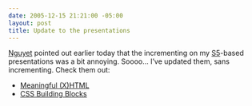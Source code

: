 ```yaml
---
date: 2005-12-15 21:21:00 -05:00
layout: post
title: Update to the presentations
---
```


[Nguyet](http://www.livejournal.com/users/nofcna/) pointed out earlier today that the incrementing on my [S5](http://www.meyerweb.com/eric/tools/s5/)-based presentations was a bit annoying. Soooo… I’ve updated them, sans incrementing. Check them out:

- [Meaningful (X)HTML](http://sixtwothree.org/presentations/meaningful-xhtml/)
- [CSS Building Blocks](http://sixtwothree.org/presentations/css-building-blocks/)